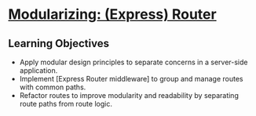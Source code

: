 # [Modularizing: (Express) Router](https://login.codingdojo.com/m/754/16736/124709)

## Learning Objectives

- Apply modular design principles to separate concerns in a server-side application.
- Implement [Express Router middleware] to group and manage routes with common paths.
- Refactor routes to improve modularity and readability by separating route paths from route logic.
